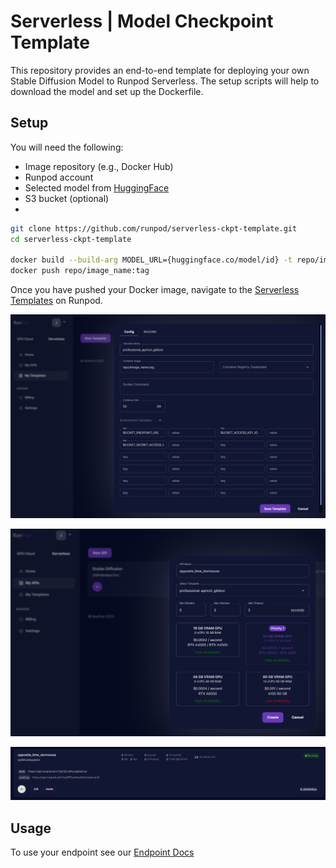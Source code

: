 # Serverless | Model Checkpoint Template

This repository provides an end-to-end template for deploying your own Stable Diffusion Model to Runpod Serverless. The setup scripts will help to download the model and set up the Dockerfile.

## Setup

You will need the following:

- Image repository (e.g., Docker Hub)
- Runpod account
- Selected model from [HuggingFace](https://huggingface.co/models)
- S3 bucket (optional)
-
```BASH
git clone https://github.com/runpod/serverless-ckpt-template.git
cd serverless-ckpt-template

docker build --build-arg MODEL_URL={huggingface.co/model/id} -t repo/image_name:tag .
docker push repo/image_name:tag
```

Once you have pushed your Docker image, navigate to the [Serverless Templates](https://www.runpod.io/console/serverless/user/templates) on Runpod.

![template setup](./docs/images/template-setup.png)

![API Setup](./docs/images/api-setup.png)

![Endpoint](./docs/images/endpoint.png)

## Usage

To use your endpoint see our [Endpoint Docs](https://docs.runpod.io/ai-endpoints/runpod-apis)

